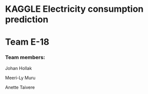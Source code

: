 # KAGGLE Electricity consumption prediction

# Team E-18

### Team members:

Johan Hollak

Meeri-Ly Muru

Anette Taivere
